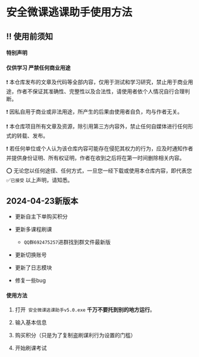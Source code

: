 # 安全微课逃课助手使用方法

## ‼️ 使用前须知

#### **特别声明**

#### 仅供学习 严禁任何商业用途



❗ 本仓库发布的文章及代码等全部内容，仅用于测试和学习研究，禁止用于商业用途，作者不保证其准确性、完整性以及合法性，请使用者依个人情况自行合理判断。

❗ 因私自用于商业或非法用途，所产生的后果由使用者自负，均与作者无关。

❗ 本仓库项目所有文章及资源，除引用第三方内容外，禁止任何自媒体进行任何形式的转载、发布。

❗ 若任何单位或个人认为该仓库内容可能存在侵犯其权力的行为，应及时通知作者并提供身份证明、所有权证明，作者在收到之后将在第一时间删除相关内容。

⭕ 无论您以任何途径、任何方式，一旦您一经下载或使用本仓库内容，即代表您 ✅`已接受` 以上声明，请知悉。

## 2024-04-23新版本

- 更新自主下单购买积分
- 更新多课程刷课

  - `QQ群692475257`进群找到群文件最新版
- 更新切换账号
- 更新了日志模块
- 修复一些bug

#### 使用方法

1. 打开` 安全微课逃课助手v5.0.exe` **千万不要托到别的地方运行**。

2. 输入基本信息

3. 购买积分（只是为了复制盗刷谋利行为设置的门槛）

4. 开始刷课考试

   
